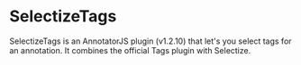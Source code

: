 # SelectizeTags
SelectizeTags is an AnnotatorJS plugin (v1.2.10) that let's you select tags for an annotation. It combines the official Tags plugin with Selectize.
